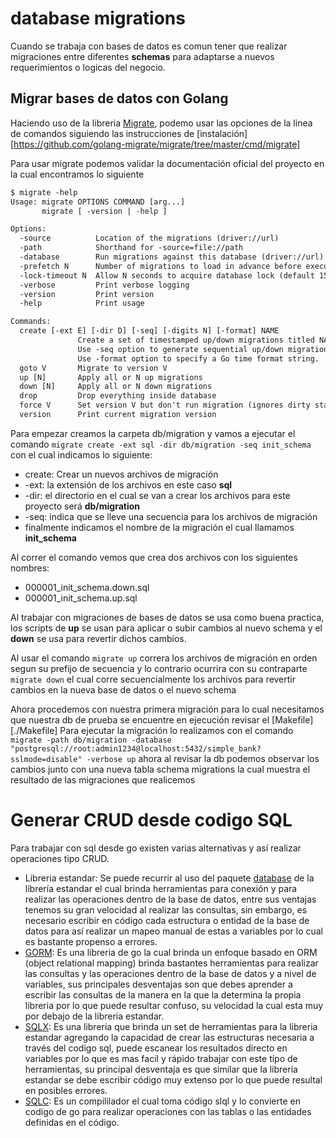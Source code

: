 # database migrations

Cuando se trabaja con bases de datos es comun tener que realizar migraciones entre diferentes **schemas** para adaptarse a nuevos requerimientos o logicas del negocio.

## Migrar bases de datos con Golang

Haciendo uso de la libreria [Migrate][golang-migrate], podemo usar las opciones de la linea de comandos siguiendo las instrucciones de [instalación][https://github.com/golang-migrate/migrate/tree/master/cmd/migrate]

Para usar migrate podemos validar la documentación oficial del proyecto en la cual encontramos lo siguiente

```txt
$ migrate -help
Usage: migrate OPTIONS COMMAND [arg...]
       migrate [ -version | -help ]

Options:
  -source          Location of the migrations (driver://url)
  -path            Shorthand for -source=file://path
  -database        Run migrations against this database (driver://url)
  -prefetch N      Number of migrations to load in advance before executing (default 10)
  -lock-timeout N  Allow N seconds to acquire database lock (default 15)
  -verbose         Print verbose logging
  -version         Print version
  -help            Print usage

Commands:
  create [-ext E] [-dir D] [-seq] [-digits N] [-format] NAME
               Create a set of timestamped up/down migrations titled NAME, in directory D with extension E.
               Use -seq option to generate sequential up/down migrations with N digits.
               Use -format option to specify a Go time format string.
  goto V       Migrate to version V
  up [N]       Apply all or N up migrations
  down [N]     Apply all or N down migrations
  drop         Drop everything inside database
  force V      Set version V but don't run migration (ignores dirty state)
  version      Print current migration version
```

Para empezar creamos la carpeta db/migration y vamos a ejecutar el comando `migrate create -ext sql -dir db/migration -seq init_schema` con el cual indicamos lo siguiente:
- create: Crear un nuevos archivos de migración
- -ext: la extensión de los archivos en este caso **sql**
- -dir: el directorio en el cual se van a crear los archivos para este proyecto será **db/migration**
- -seq: indica que se lleve una secuencia para los archivos de migración
- finalmente indicamos el nombre de la migración el cual llamamos **init_schema**

Al correr el comando vemos que crea dos archivos con los siguientes nombres:
- 000001_init_schema.down.sql
- 000001_init_schema.up.sql

Al trabajar con migraciones de bases de datos se usa como buena practica, los scripts de **up** se usan para aplicar o subir cambios al nuevo schema y el **down** se usa para revertir dichos cambios.

Al usar el comando `migrate up` correra los archivos de migración en orden segun su prefijo de secuencia y lo contrario ocurrira con su contraparte `migrate down` el cual corre secuencialmente los archivos para revertir cambios en la nueva base de datos o el nuevo schema

Ahora procedemos con nuestra primera migración para lo cual necesitamos que nuestra db de prueba se encuentre en ejecución revisar el [Makefile][./Makefile]
Para ejecutar la migración lo realizamos con el comando `migrate -path db/migration -database "postgresql://root:admin1234@localhost:5432/simple_bank?sslmode=disable" -verbose up` ahora al revisar la db podemos observar los cambios junto con una nueva tabla schema migrations la cual muestra el resultado de las migraciones que realicemos 


# Generar CRUD desde codigo SQL

Para trabajar con sql desde go existen varias alternativas y así realizar operaciones tipo CRUD.

- Libreria estandar: Se puede recurrir al uso del paquete [database][pkg-database] de la librería estandar el cual brinda herramientas para conexión y para realizar las operaciones dentro de la base de datos, entre sus ventajas tenemos su gran velocidad al realizar las consultas, sin embargo, es necesario escribir en código cada estructura o entidad de la base de datos para así realizar un mapeo manual de estas a variables por lo cual es bastante propenso a errores.
- [GORM][gorm]: Es una libreria de go la cual brinda un enfoque basado en ORM (object relational mapping) brinda bastantes herramientas para realizar las consultas y las operaciones dentro de la base de datos y a nivel de variables, sus principales desventajas son que debes aprender a escribir las consultas de la manera en la que la determina la propia libreria por lo que puede resultar confuso, su velocidad la cual esta muy por debajo de la libreria estandar.
- [SQLX][sqlx]: Es una libreria que brinda un set de herramientas para la libreria estandar agregando la capacidad de crear las estructuras necesaria a través del codigo sql, puede escanear los resultados directo en variables por lo que es mas facil y rápido trabajar con este tipo de herramientas, su principal desventaja es que similar que la librería estandar se debe escribir código muy extenso por lo que puede resultal en posibles errores.
- [SQLC][sqlc]: Es un compililador el cual toma código slql y lo convierte en codigo de go para realizar operaciones con las tablas o las entidades definidas en el código.








[golang-migrate]:https://github.com/golang-migrate/migrate
[pkg-database]:https://pkg.go.dev/database/sql
[gorm]:https://gorm.io/index.html
[sqlx]:https://pkg.go.dev/github.com/jmoiron/sqlx#section-readme
[sqlc]:https://pkg.go.dev/github.com/kyleconroy/sqlc